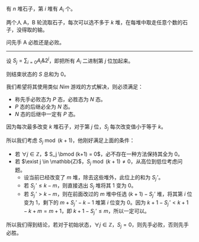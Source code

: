 有 $n$ 堆石子，第 $i$ 堆有 $A_i$ 个。

两个人 A，B 轮流取石子，每次可以选不多于 $k$ 堆，在每堆中取走任意个数的石子，没得取的输。

问先手 A 必胜还是必败。

---

设 $S_j = \sum_{i=0} A_i \& 2^j$，即把所有 $A_i$ 二进制第 $j$ 位加起来。

则结束状态的 $S$ 总和为 $0$。



我们希望将其使用类似 $Nim$ 游戏的方式解决，则必须满足：

+ 称先手必败态为 $P$ 态，必胜态为 $N$ 态。
+ $P$ 态的后继必全为 $N$ 态。
+ $N$ 态的后继中一定有 $P$ 态。



因为每次最多改变 $k$ 堆石子，对于第 $j$ 位，$S_j$ 每次改变值小于等于 $k$。

所以我们考虑 $S_j \bmod (k+1)$，他刚好满足上面的条件：

+ 若 $\forall j \in \mathbb{Z}$，$ S_j \bmod (k+1) = 0$，必不存在一种方法保持其全为 $0$。
+ 若 $\exist j \in \mathbb{Z}$，$S_j \bmod (k+1) \ne 0$，从高位到低位考虑问题。
    + 设当前已经改变了 $m$ 堆，除去这些堆外，此位上的和为 $S_{j}\,'$。
    + 若 $S_j \, ' \le k-m$，则直接选出 $S_j$ 堆将其 $1$ 变为 $0$。
    + 若 $S_j \, ' > k-m$，则在前面改过的 $m$ 堆中任选 $(k + 1) - S_{j} \, '$ 堆，将其第 $i$ 位变为 $1$，剩下的 $m + S_j\,' - k - 1$ 堆第 $i$ 位变为 $0$。因为 $k + 1 - S_j\,' < k + 1 - k + m = m+1$，即 $k + 1 - S_j\,' \le m$，所以一定可以。



所以我们得到结论，若对于初始状态，$\forall j \in \mathbb{Z}$，$S_j = 0$，则先手必败，否则先手必胜。


